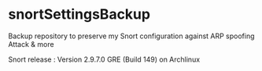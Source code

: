 # snortSettingsBackup
Backup repository to preserve my Snort configuration against ARP spoofing Attack &amp; more

Snort release : Version 2.9.7.0 GRE (Build 149) on Archlinux 
